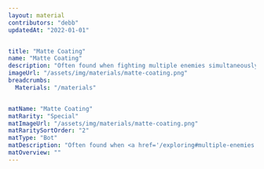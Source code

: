 ```yaml
---
layout: material
contributors: "debb"
updatedAt: "2022-01-01"


title: "Matte Coating"
name: "Matte Coating"
description: "Often found when fighting multiple enemies simultaneously"
imageUrl: "/assets/img/materials/matte-coating.png"
breadcrumbs:
  Materials: "/materials"


matName: "Matte Coating"
matRarity: "Special"
matImageUrl: "/assets/img/materials/matte-coating.png"
matRaritySortOrder: "2"
matType: "Bot"
matDescription: "Often found when <a href='/exploring#multiple-enemies'>fighting multiple enemies</a> simultaneously"
matOverview: ""
---
```




